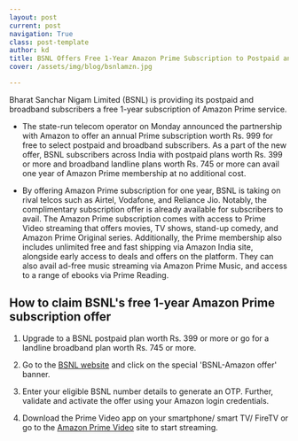 ```yaml
---
layout: post
current: post
navigation: True
class: post-template
author: kd
title: BSNL Offers Free 1-Year Amazon Prime Subscription to Postpaid and Broadband Users & How to Claim It
cover: /assets/img/blog/bsnlamzn.jpg

---
```


 Bharat Sanchar Nigam Limited (BSNL) is providing its postpaid and broadband subscribers a free 1-year subscription of Amazon Prime service.

* The state-run telecom operator on Monday announced the partnership with Amazon to offer an annual Prime subscription worth Rs. 999 for free to select postpaid and broadband subscribers. As a part of the new offer, BSNL subscribers across India with postpaid plans worth Rs. 399 or more and broadband landline plans worth Rs. 745 or more can avail one year of Amazon Prime membership at no additional cost.

* By offering Amazon Prime subscription for one year, BSNL is taking on rival telcos such as Airtel, Vodafone, and Reliance Jio. Notably, the complimentary subscription offer is already available for subscribers to avail. The Amazon Prime subscription comes with access to Prime Video streaming that offers movies, TV shows, stand-up comedy, and Amazon Prime Original series. Additionally, the Prime membership also includes unlimited free and fast shipping via Amazon India site, alongside early access to deals and offers on the platform. They can also avail ad-free music streaming via Amazon Prime Music, and access to a range of ebooks via Prime Reading.
## How to claim BSNL's free 1-year Amazon Prime subscription offer

1. Upgrade to a BSNL postpaid plan worth Rs. 399 or more or go for a landline broadband plan worth Rs. 745 or more.

2. Go to the [BSNL website](https://portal2.bsnl.in/myportal/) and click on the special 'BSNL-Amazon offer' banner.

3. Enter your eligible BSNL number details to generate an OTP. Further, validate and activate the offer using your Amazon login credentials.

4. Download the Prime Video app on your smartphone/ smart TV/ FireTV or go to the [Amazon Prime Video](https://www.primevideo.com/) site to start streaming.

